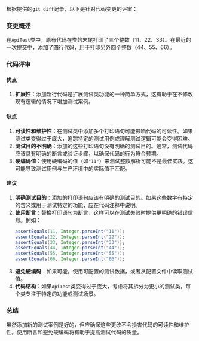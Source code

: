 根据提供的`git diff`记录，以下是针对代码变更的评审：

### 变更概述
在`ApiTest`类中，原有代码在类的末尾打印了三个整数（11、22、33）。在最近的一次提交中，添加了四行代码，用于打印另外四个整数（44、55、66）。

### 代码评审

#### 优点
1. **扩展性**：添加新行代码是扩展测试类功能的一种简单方式，这有助于在不修改现有逻辑的情况下增加测试案例。

#### 缺点
1. **可读性和维护性**：在测试类中添加多个打印语句可能影响代码的可读性。如果测试类变得过于庞大，追踪特定的测试用例或理解测试逻辑可能会变得困难。
2. **测试目的不明确**：添加的这些打印语句没有明确的测试目的。通常，测试代码应该具有明确的断言或验证步骤，以确保代码的行为符合预期。
3. **硬编码值**：使用硬编码的值（如`"11"`）来测试整数解析可能不是最佳实践。这可能导致测试用例与生产环境中的实际值不匹配。

#### 建议
1. **明确测试目的**：添加的打印语句应该有明确的测试目的。如果这些数字有特定的含义或用于测试特定的功能，应在代码注释中说明。
2. **使用断言**：替换打印语句为断言，这样可以在测试失败时提供更明确的错误信息。例如：
   ```java
   assertEquals(11, Integer.parseInt("11"));
   assertEquals(22, Integer.parseInt("22"));
   assertEquals(33, Integer.parseInt("33"));
   assertEquals(44, Integer.parseInt("44"));
   assertEquals(55, Integer.parseInt("55"));
   assertEquals(66, Integer.parseInt("66"));
   ```
3. **避免硬编码**：如果可能，使用可配置的测试数据，或者从配置文件中读取测试值。
4. **代码结构**：如果`ApiTest`类变得过于庞大，考虑将其拆分为更小的测试类，每个类专注于特定的功能或测试场景。

### 总结
虽然添加新的测试案例是好的，但应确保这些更改不会损害代码的可读性和维护性。使用断言和避免硬编码将有助于提高测试代码的质量。